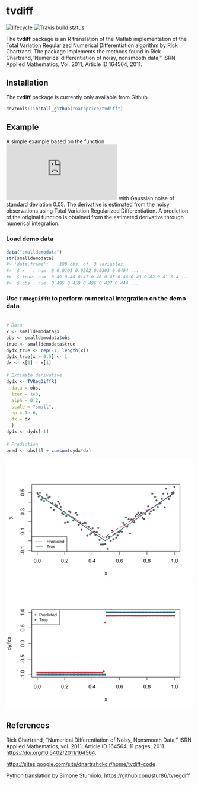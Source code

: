 
<!-- README.md is generated from README.Rmd. Please edit that file -->

# tvdiff

[![lifecycle](https://img.shields.io/badge/lifecycle-maturing-blue.svg)](https://www.tidyverse.org/lifecycle/#maturing)
[![Travis build
status](https://travis-ci.org/natbprice/tvdiff.svg?branch=master)](https://travis-ci.org/natbprice/tvdiff)

The **tvdiff** package is an R translation of the Matlab implementation
of the Total Variation Regularized Numerical Differentiation algorithm
by Rick Chartrand. The package implements the methods found in Rick
Chartrand,“Numerical differentiation of noisy, nonsmooth data,” ISRN
Applied Mathematics, Vol. 2011, Article ID 164564, 2011.

## Installation

The **tvdiff** package is currently only available from Github.

``` r
devtools::install_github("natbprice/tvdiff")
```

## Example

A simple example based on the function ![f(x) = \\mid x - 0.5
\\mid](https://latex.codecogs.com/png.latex?f%28x%29%20%3D%20%5Cmid%20x%20-%200.5%20%5Cmid
"f(x) = \\mid x - 0.5 \\mid") with Gaussian noise of standard deviation
0.05. The derivative is estimated from the noisy observations using
Total Variation Regularized Differentiation. A prediction of the
original function is obtained from the estimated derivative through
numerical integration.

### Load demo data

``` r
data("smalldemodata")
str(smalldemodata)
#> 'data.frame':    100 obs. of  3 variables:
#>  $ x   : num  0 0.0101 0.0202 0.0303 0.0404 ...
#>  $ true: num  0.49 0.48 0.47 0.46 0.45 0.44 0.43 0.42 0.41 0.4 ...
#>  $ obs : num  0.495 0.459 0.496 0.427 0.444 ...
```

### Use `TVRegDiffR` to perform numerical integration on the demo data

``` r

# Data
x <- smalldemodata$x
obs <- smalldemodata$obs
true <- smalldemodata$true
dydx_true <- rep(-1, length(x))
dydx_true[x > 0.5] <- 1
dx <- x[2] - x[1]

# Extimate derivative
dydx <- TVRegDiffR(
  data = obs,
  iter = 1e3,
  alph = 0.2,
  scale = "small",
  ep = 1e-6,
  dx = dx
  )
dydx <- dydx[-1]

# Prediction
pred <- obs[1] + cumsum(dydx*dx)
```

<img src= "./man/figures/README-plot-1.svg"><img src= "./man/figures/README-plot-2.svg">

## References

Rick Chartrand, “Numerical Differentiation of Noisy, Nonsmooth Data,”
ISRN Applied Mathematics, vol. 2011, Article ID 164564, 11 pages, 2011.
<https://doi.org/10.5402/2011/164564>.

<https://sites.google.com/site/dnartrahckcir/home/tvdiff-code>

Python translation by Simone Sturniolo:
<https://github.com/stur86/tvregdiff>
